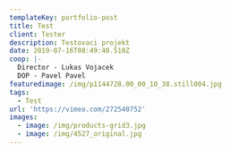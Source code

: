 ```yaml
---
templateKey: portfolio-post
title: Test
client: Tester
description: Testovaci projekt
date: 2019-07-16T08:49:40.510Z
coop: |-
  Director - Lukas Vojacek
  DOP - Pavel Pavel
featuredimage: /img/p1144728.00_00_10_38.still004.jpg
tags:
  - Test
url: 'https://vimeo.com/272540752'
images:
  - image: /img/products-grid3.jpg
  - image: /img/4527_original.jpg
---
```


